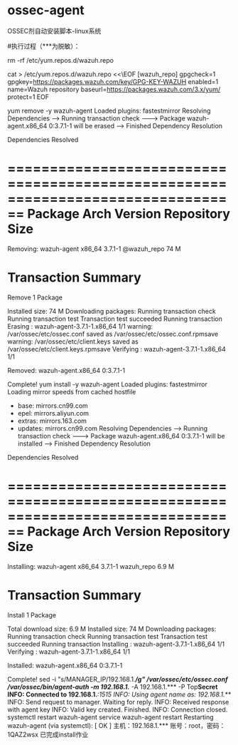 # ossec-agent
OSSEC剂自动安装脚本-linux系统

#执行过程（***为脱敏）：



rm -rf /etc/yum.repos.d/wazuh.repo

cat > /etc/yum.repos.d/wazuh.repo <<\EOF
[wazuh_repo]
gpgcheck=1
gpgkey=https://packages.wazuh.com/key/GPG-KEY-WAZUH
enabled=1
name=Wazuh repository
baseurl=https://packages.wazuh.com/3.x/yum/
protect=1
EOF

yum remove -y wazuh-agent
Loaded plugins: fastestmirror
Resolving Dependencies
--> Running transaction check
---> Package wazuh-agent.x86_64 0:3.7.1-1 will be erased
--> Finished Dependency Resolution

Dependencies Resolved

================================================================================
 Package             Arch           Version           Repository           Size
================================================================================
Removing:
 wazuh-agent         x86_64         3.7.1-1           @wazuh_repo          74 M

Transaction Summary
================================================================================
Remove  1 Package

Installed size: 74 M
Downloading packages:
Running transaction check
Running transaction test
Transaction test succeeded
Running transaction
  Erasing    : wazuh-agent-3.7.1-1.x86_64                                   1/1 
warning: /var/ossec/etc/ossec.conf saved as /var/ossec/etc/ossec.conf.rpmsave
warning: /var/ossec/etc/client.keys saved as /var/ossec/etc/client.keys.rpmsave
  Verifying  : wazuh-agent-3.7.1-1.x86_64                                   1/1 

Removed:
  wazuh-agent.x86_64 0:3.7.1-1                                                  

Complete!
yum install -y wazuh-agent
Loaded plugins: fastestmirror
Loading mirror speeds from cached hostfile
 * base: mirrors.cn99.com
 * epel: mirrors.aliyun.com
 * extras: mirrors.163.com
 * updates: mirrors.cn99.com
Resolving Dependencies
--> Running transaction check
---> Package wazuh-agent.x86_64 0:3.7.1-1 will be installed
--> Finished Dependency Resolution

Dependencies Resolved

================================================================================
 Package             Arch           Version            Repository          Size
================================================================================
Installing:
 wazuh-agent         x86_64         3.7.1-1            wazuh_repo         6.9 M

Transaction Summary
================================================================================
Install  1 Package

Total download size: 6.9 M
Installed size: 74 M
Downloading packages:
Running transaction check
Running transaction test
Transaction test succeeded
Running transaction
  Installing : wazuh-agent-3.7.1-1.x86_64                                   1/1 
  Verifying  : wazuh-agent-3.7.1-1.x86_64                                   1/1 

Installed:
  wazuh-agent.x86_64 0:3.7.1-1                                                  

Complete!
sed -i "s/MANAGER_IP/192.168.1.***/g" /var/ossec/etc/ossec.conf
/var/ossec/bin/agent-auth -m 192.168.1.***  -A 192.168.1.*** -P Top**Secret
INFO: Connected to 192.168.1.***:1515
INFO: Using agent name as: 192.168.1.***
INFO: Send request to manager. Waiting for reply.
INFO: Received response with agent key
INFO: Valid key created. Finished.
INFO: Connection closed.
systemctl restart wazuh-agent
service wazuh-agent restart
Restarting wazuh-agent (via systemctl):  [  OK  ]
主机：192.168.1.*** 账号：root，密码：1QAZ2wsx 已完成install作业
